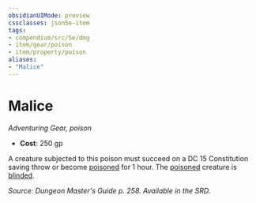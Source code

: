 ```yaml
---
obsidianUIMode: preview
cssclasses: json5e-item
tags:
- compendium/src/5e/dmg
- item/gear/poison
- item/property/poison
aliases: 
- "Malice"
---
```

# Malice
*Adventuring Gear, poison*  

- **Cost**: 250 gp

A creature subjected to this poison must succeed on a DC 15 Constitution saving throw or become [poisoned](/compendium/rules/conditions.md#poisoned) for 1 hour. The [poisoned](/compendium/rules/conditions.md#poisoned) creature is [blinded](/compendium/rules/conditions.md#blinded).

*Source: Dungeon Master's Guide p. 258. Available in the SRD.*